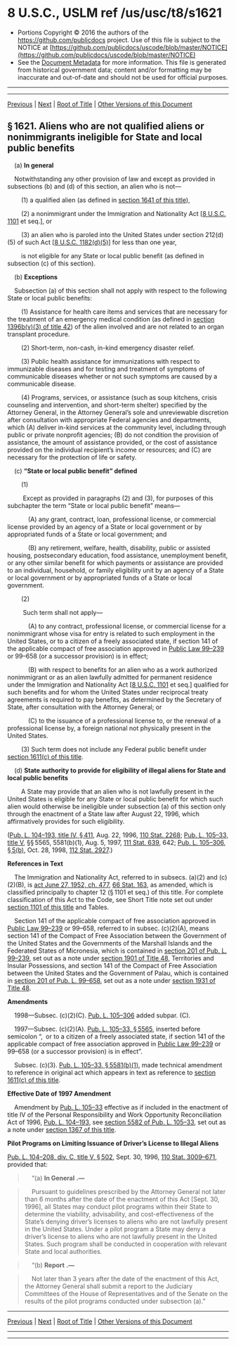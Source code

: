 ---
---

# 8 U.S.C., USLM ref /us/usc/t8/s1621

* Portions Copyright © 2016 the authors of the https://github.com/publicdocs project.
  Use of this file is subject to the NOTICE at [https://github.com/publicdocs/uscode/blob/master/NOTICE](https://github.com/publicdocs/uscode/blob/master/NOTICE)
* See the [Document Metadata](././../../../../..//README.md) for more information.
  This file is generated from historical government data; content and/or formatting may be inaccurate and out-of-date and should not be used for official purposes.

----------
----------

[Previous](./../../../../..//us/usc/t8/ch14/schII/m__us_usc_t8_ch14_schII.md) | [Next](./../../../../..//us/usc/t8/ch14/schII/m__us_usc_t8_s1622.md) | [Root of Title](./../../../../../) | [Other Versions of this Document](https://publicdocs.github.io/go/links?ns=uslm&ref=%2Fus%2Fusc%2Ft8%2Fs1621)

## § 1621. Aliens who are not qualified aliens or nonimmigrants ineligible for State and local public benefits

    (a) __In general__ 

    Notwithstanding any other provision of law and except as provided in subsections (b) and (d) of this section, an alien who is not—

        (1) a qualified alien (as defined in [section 1641 of this title][/us/usc/t8/s1641]),

        (2) a nonimmigrant under the Immigration and Nationality Act \[[8 U.S.C. 1101][/us/usc/t8/s1101] et seq.\], or

        (3) an alien who is paroled into the United States under section 212(d)(5) of such Act \[[8 U.S.C. 1182(d)(5)][/us/usc/t8/s1182/d/5]\] for less than one year,

        is not eligible for any State or local public benefit (as defined in subsection (c) of this section).

    (b) __Exceptions__ 

    Subsection (a) of this section shall not apply with respect to the following State or local public benefits:

        (1) Assistance for health care items and services that are necessary for the treatment of an emergency medical condition (as defined in [section 1396b(v)(3) of title 42][/us/usc/t42/s1396b/v/3]) of the alien involved and are not related to an organ transplant procedure.

        (2) Short-term, non-cash, in-kind emergency disaster relief.

        (3) Public health assistance for immunizations with respect to immunizable diseases and for testing and treatment of symptoms of communicable diseases whether or not such symptoms are caused by a communicable disease.

        (4) Programs, services, or assistance (such as soup kitchens, crisis counseling and intervention, and short-term shelter) specified by the Attorney General, in the Attorney General’s sole and unreviewable discretion after consultation with appropriate Federal agencies and departments, which (A) deliver in-kind services at the community level, including through public or private nonprofit agencies; (B) do not condition the provision of assistance, the amount of assistance provided, or the cost of assistance provided on the individual recipient’s income or resources; and (C) are necessary for the protection of life or safety.

    (c) __“State or local public benefit” defined__ 

        (1)

         Except as provided in paragraphs (2) and (3), for purposes of this subchapter the term “State or local public benefit” means—

            (A) any grant, contract, loan, professional license, or commercial license provided by an agency of a State or local government or by appropriated funds of a State or local government; and

            (B) any retirement, welfare, health, disability, public or assisted housing, postsecondary education, food assistance, unemployment benefit, or any other similar benefit for which payments or assistance are provided to an individual, household, or family eligibility unit by an agency of a State or local government or by appropriated funds of a State or local government.

        (2)

         Such term shall not apply—

            (A) to any contract, professional license, or commercial license for a nonimmigrant whose visa for entry is related to such employment in the United States, or to a citizen of a freely associated state, if section 141 of the applicable compact of free association approved in [Public Law 99–239][/us/pl/99/239] or 99–658 (or a successor provision) is in effect;

            (B) with respect to benefits for an alien who as a work authorized nonimmigrant or as an alien lawfully admitted for permanent residence under the Immigration and Nationality Act \[[8 U.S.C. 1101][/us/usc/t8/s1101] et seq.\] qualified for such benefits and for whom the United States under reciprocal treaty agreements is required to pay benefits, as determined by the Secretary of State, after consultation with the Attorney General; or

            (C) to the issuance of a professional license to, or the renewal of a professional license by, a foreign national not physically present in the United States.

        (3) Such term does not include any Federal public benefit under [section 1611(c) of this title][/us/usc/t8/s1611/c].

    (d) __State authority to provide for eligibility of illegal aliens for State and local public benefits__ 

        A State may provide that an alien who is not lawfully present in the United States is eligible for any State or local public benefit for which such alien would otherwise be ineligible under subsection (a) of this section only through the enactment of a State law after August 22, 1996, which affirmatively provides for such eligibility.

([Pub. L. 104–193, title IV, § 411][/us/pl/104/193/s411], Aug. 22, 1996, [110 Stat. 2268][/us/stat/110/2268]; [Pub. L. 105–33, title V][/us/pl/105/33], §§ 5565, 5581(b)(1), Aug. 5, 1997, [111 Stat. 639][/us/stat/111/639], 642; [Pub. L. 105–306, § 5(b)][/us/pl/105/306/s5/b], Oct. 28, 1998, [112 Stat. 2927][/us/stat/112/2927].)

 __References in Text__ 

    The Immigration and Nationality Act, referred to in subsecs. (a)(2) and (c)(2)(B), is [act June 27, 1952, ch. 477][/us/act/1952-06-27/ch477], [66 Stat. 163][/us/stat/66/163], as amended, which is classified principally to chapter 12 (§ 1101 et seq.) of this title. For complete classification of this Act to the Code, see Short Title note set out under [section 1101 of this title][/us/usc/t8/s1101] and Tables.

    Section 141 of the applicable compact of free association approved in [Public Law 99–239][/us/pl/99/239] or 99–658, referred to in subsec. (c)(2)(A), means section 141 of the Compact of Free Association between the Government of the United States and the Governments of the Marshall Islands and the Federated States of Micronesia, which is contained in [section 201 of Pub. L. 99–239][/us/pl/99/239/s201], set out as a note under [section 1901 of Title 48][/us/usc/t48/s1901], Territories and Insular Possessions, and section 141 of the Compact of Free Association between the United States and the Government of Palau, which is contained in [section 201 of Pub. L. 99–658][/us/pl/99/658/s201], set out as a note under [section 1931 of Title 48][/us/usc/t48/s1931].

 __Amendments__ 

    1998—Subsec. (c)(2)(C). [Pub. L. 105–306][/us/pl/105/306] added subpar. (C).

    1997—Subsec. (c)(2)(A). [Pub. L. 105–33, § 5565][/us/pl/105/33/s5565], inserted before semicolon “, or to a citizen of a freely associated state, if section 141 of the applicable compact of free association approved in [Public Law 99–239][/us/pl/99/239] or 99–658 (or a successor provision) is in effect”.

    Subsec. (c)(3). [Pub. L. 105–33, § 5581(b)(1)][/us/pl/105/33/s5581/b/1], made technical amendment to reference in original act which appears in text as reference to [section 1611(c) of this title][/us/usc/t8/s1611/c].

 __Effective Date of 1997 Amendment__ 

    Amendment by [Pub. L. 105–33][/us/pl/105/33] effective as if included in the enactment of title IV of the Personal Responsibility and Work Opportunity Reconciliation Act of 1996, [Pub. L. 104–193][/us/pl/104/193], see [section 5582 of Pub. L. 105–33][/us/pl/105/33/s5582], set out as a note under [section 1367 of this title][/us/usc/t8/s1367].

 __Pilot Programs on Limiting Issuance of Driver’s License to Illegal Aliens__ 

[Pub. L. 104–208, div. C, title V, § 502][/us/pl/104/208/s502], Sept. 30, 1996, [110 Stat. 3009–671][/us/stat/110/3009-671], provided that:

>     “(a)  __In General__  __.—__ 

>     Pursuant to guidelines prescribed by the Attorney General not later than 6 months after the date of the enactment of this Act \[Sept. 30, 1996\], all States may conduct pilot programs within their State to determine the viability, advisability, and cost-effectiveness of the State’s denying driver’s licenses to aliens who are not lawfully present in the United States. Under a pilot program a State may deny a driver’s license to aliens who are not lawfully present in the United States. Such program shall be conducted in cooperation with relevant State and local authorities.

>     “(b)  __Report__  __.—__ 

>     Not later than 3 years after the date of the enactment of this Act, the Attorney General shall submit a report to the Judiciary Committees of the House of Representatives and of the Senate on the results of the pilot programs conducted under subsection (a).”

----------

[Previous](./../../../../..//us/usc/t8/ch14/schII/m__us_usc_t8_ch14_schII.md) | [Next](./../../../../..//us/usc/t8/ch14/schII/m__us_usc_t8_s1622.md) | [Root of Title](./../../../../../) | [Other Versions of this Document](https://publicdocs.github.io/go/links?ns=uslm&ref=%2Fus%2Fusc%2Ft8%2Fs1621)

----------
----------

[/us/usc/t8/s1641]: https://publicdocs.github.io/go/links?ns=uslm&ref=%2Fus%2Fusc%2Ft8%2Fs1641
[/us/usc/t8/s1101]: https://publicdocs.github.io/go/links?ns=uslm&ref=%2Fus%2Fusc%2Ft8%2Fs1101
[/us/usc/t8/s1182/d/5]: https://publicdocs.github.io/go/links?ns=uslm&ref=%2Fus%2Fusc%2Ft8%2Fs1182%2Fd%2F5
[/us/usc/t42/s1396b/v/3]: https://publicdocs.github.io/go/links?ns=uslm&ref=%2Fus%2Fusc%2Ft42%2Fs1396b%2Fv%2F3
[/us/pl/99/239]: https://publicdocs.github.io/go/links?ns=uslm&ref=%2Fus%2Fpl%2F99%2F239
[/us/usc/t8/s1101]: https://publicdocs.github.io/go/links?ns=uslm&ref=%2Fus%2Fusc%2Ft8%2Fs1101
[/us/usc/t8/s1611/c]: https://publicdocs.github.io/go/links?ns=uslm&ref=%2Fus%2Fusc%2Ft8%2Fs1611%2Fc
[/us/pl/104/193/s411]: https://publicdocs.github.io/go/links?ns=uslm&ref=%2Fus%2Fpl%2F104%2F193%2Fs411
[/us/stat/110/2268]: https://publicdocs.github.io/go/links?ns=uslm&ref=%2Fus%2Fstat%2F110%2F2268
[/us/pl/105/33]: https://publicdocs.github.io/go/links?ns=uslm&ref=%2Fus%2Fpl%2F105%2F33
[/us/stat/111/639]: https://publicdocs.github.io/go/links?ns=uslm&ref=%2Fus%2Fstat%2F111%2F639
[/us/pl/105/306/s5/b]: https://publicdocs.github.io/go/links?ns=uslm&ref=%2Fus%2Fpl%2F105%2F306%2Fs5%2Fb
[/us/stat/112/2927]: https://publicdocs.github.io/go/links?ns=uslm&ref=%2Fus%2Fstat%2F112%2F2927
[/us/act/1952-06-27/ch477]: https://publicdocs.github.io/go/links?ns=uslm&ref=%2Fus%2Fact%2F1952-06-27%2Fch477
[/us/stat/66/163]: https://publicdocs.github.io/go/links?ns=uslm&ref=%2Fus%2Fstat%2F66%2F163
[/us/usc/t8/s1101]: https://publicdocs.github.io/go/links?ns=uslm&ref=%2Fus%2Fusc%2Ft8%2Fs1101
[/us/pl/99/239]: https://publicdocs.github.io/go/links?ns=uslm&ref=%2Fus%2Fpl%2F99%2F239
[/us/pl/99/239/s201]: https://publicdocs.github.io/go/links?ns=uslm&ref=%2Fus%2Fpl%2F99%2F239%2Fs201
[/us/usc/t48/s1901]: https://publicdocs.github.io/go/links?ns=uslm&ref=%2Fus%2Fusc%2Ft48%2Fs1901
[/us/pl/99/658/s201]: https://publicdocs.github.io/go/links?ns=uslm&ref=%2Fus%2Fpl%2F99%2F658%2Fs201
[/us/usc/t48/s1931]: https://publicdocs.github.io/go/links?ns=uslm&ref=%2Fus%2Fusc%2Ft48%2Fs1931
[/us/pl/105/306]: https://publicdocs.github.io/go/links?ns=uslm&ref=%2Fus%2Fpl%2F105%2F306
[/us/pl/105/33/s5565]: https://publicdocs.github.io/go/links?ns=uslm&ref=%2Fus%2Fpl%2F105%2F33%2Fs5565
[/us/pl/99/239]: https://publicdocs.github.io/go/links?ns=uslm&ref=%2Fus%2Fpl%2F99%2F239
[/us/pl/105/33/s5581/b/1]: https://publicdocs.github.io/go/links?ns=uslm&ref=%2Fus%2Fpl%2F105%2F33%2Fs5581%2Fb%2F1
[/us/usc/t8/s1611/c]: https://publicdocs.github.io/go/links?ns=uslm&ref=%2Fus%2Fusc%2Ft8%2Fs1611%2Fc
[/us/pl/105/33]: https://publicdocs.github.io/go/links?ns=uslm&ref=%2Fus%2Fpl%2F105%2F33
[/us/pl/104/193]: https://publicdocs.github.io/go/links?ns=uslm&ref=%2Fus%2Fpl%2F104%2F193
[/us/pl/105/33/s5582]: https://publicdocs.github.io/go/links?ns=uslm&ref=%2Fus%2Fpl%2F105%2F33%2Fs5582
[/us/usc/t8/s1367]: https://publicdocs.github.io/go/links?ns=uslm&ref=%2Fus%2Fusc%2Ft8%2Fs1367
[/us/pl/104/208/s502]: https://publicdocs.github.io/go/links?ns=uslm&ref=%2Fus%2Fpl%2F104%2F208%2Fs502
[/us/stat/110/3009-671]: https://publicdocs.github.io/go/links?ns=uslm&ref=%2Fus%2Fstat%2F110%2F3009-671


